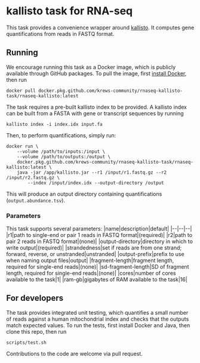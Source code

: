 # kallisto task for RNA-seq

This task provides a convenience wrapper around [kallisto](https://pachterlab.github.io/kallisto/). It computes gene quantifications from reads in FASTQ format.

## Running

We encourage running this task as a Docker image, which is publicly available through GitHub packages. To pull the image, first [install Docker](https://docs.docker.com/engine/install/), then run
```
docker pull docker.pkg.github.com/krews-community/rnaseq-kallisto-task/rnaseq-kallisto:latest
```
The task requires a pre-built kallisto index to be provided. A kallisto index can be built from a FASTA with gene or transcript sequences by running
```
kallisto index -i index.idx input.fa
```
Then, to perform quantifications, simply run:
```
docker run \
    --volume /path/to/inputs:/input \
    --volume /path/to/outputs:/output \
    docker.pkg.github.com/krews-community/rnaseq-kallisto-task/rnaseq-kallisto:latest \
    java -jar /app/kallisto.jar --r1 /input/r1.fastq.gz --r2 /input/r2.fastq.gz \
        --index /input/index.idx --output-directory /output
```

This will produce an output directory containing quantifications (`output.abundance.tsv`).

### Parameters
This task supports several parameters:
|name|description|default|
|--|--|--|
|r1|path to single-end or pair 1 reads in FASTQ format|(required)|
|r2|path to pair 2 reads in FASTQ format|(none)|
|output-directory|directory in which to write output|(required)|
|strandedness|set if reads are from one strand; forward, reverse, or unstranded|unstranded|
|output-prefix|prefix to use when naming output files|output|
|fragment-length|fragment length, required for single-end reads|(none)|
|sd-fragment-length|SD of fragment length, required for single-end reads|(none)|
|cores|number of cores available to the task|1|
|ram-gb|gigabytes of RAM available to the task|16|

## For developers

The task provides integrated unit testing, which quantifies a small number of reads against a human mitochondrial index and checks that the outputs match expected values. To run the tests, first install Docker and Java, then clone this repo, then run
```
scripts/test.sh
```
Contributions to the code are welcome via pull request.
